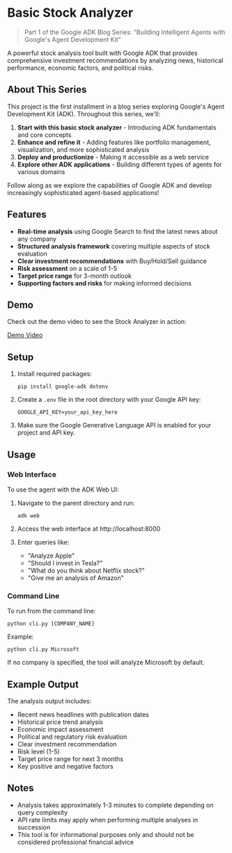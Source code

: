 # Basic Stock Analyzer

> Part 1 of the Google ADK Blog Series: "Building Intelligent Agents with Google's Agent Development Kit"

A powerful stock analysis tool built with Google ADK that provides comprehensive investment recommendations by analyzing news, historical performance, economic factors, and political risks.

## About This Series

This project is the first installment in a blog series exploring Google's Agent Development Kit (ADK). Throughout this series, we'll:

1. **Start with this basic stock analyzer** - Introducing ADK fundamentals and core concepts
2. **Enhance and refine it** - Adding features like portfolio management, visualization, and more sophisticated analysis
3. **Deploy and productionize** - Making it accessible as a web service
4. **Explore other ADK applications** - Building different types of agents for various domains

Follow along as we explore the capabilities of Google ADK and develop increasingly sophisticated agent-based applications!

## Features

- **Real-time analysis** using Google Search to find the latest news about any company
- **Structured analysis framework** covering multiple aspects of stock evaluation
- **Clear investment recommendations** with Buy/Hold/Sell guidance
- **Risk assessment** on a scale of 1-5
- **Target price range** for 3-month outlook
- **Supporting factors and risks** for making informed decisions

## Demo

Check out the demo video to see the Stock Analyzer in action:

[Demo Video](Assets/Demo-video.mov)

## Setup

1. Install required packages:
   ```
   pip install google-adk dotenv
   ```

2. Create a `.env` file in the root directory with your Google API key:
   ```
   GOOGLE_API_KEY=your_api_key_here
   ```

3. Make sure the Google Generative Language API is enabled for your project and API key.

## Usage

### Web Interface

To use the agent with the ADK Web UI:

1. Navigate to the parent directory and run:
   ```
   adk web
   ```

2. Access the web interface at http://localhost:8000

3. Enter queries like:
   - "Analyze Apple"
   - "Should I invest in Tesla?"
   - "What do you think about Netflix stock?"
   - "Give me an analysis of Amazon"

### Command Line

To run from the command line:

```
python cli.py [COMPANY_NAME]
```

Example:
```
python cli.py Microsoft
```

If no company is specified, the tool will analyze Microsoft by default.

## Example Output

The analysis output includes:

- Recent news headlines with publication dates
- Historical price trend analysis
- Economic impact assessment
- Political and regulatory risk evaluation
- Clear investment recommendation
- Risk level (1-5)
- Target price range for next 3 months
- Key positive and negative factors


## Notes

- Analysis takes approximately 1-3 minutes to complete depending on query complexity
- API rate limits may apply when performing multiple analyses in succession
- This tool is for informational purposes only and should not be considered professional financial advice